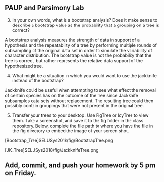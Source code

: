 ## PAUP and Parsimony Lab

3. In your own words, what is a bootstrap analysis? Does it make sense to describe a bootstrap value as the probability that a grouping on a tree is correct?  

A bootstrap analysis measures the strength of data in support of a hypothesis and the repeatability of a tree by performing multiple rounds of subsampling of the original data set in order to simulate the variability of character distribution.  The bootstrap value is not the probability that the tree is correct, but rather represents the relative data support of the hypothesized tree.

4. What might be a situation in which you would want to use the jackknife instead of the bootstrap? 

Jackknife could be useful when attempting to see what effect the removal of certain species has on the outcome of the tree since Jackknife subsamples data sets without replacement.  The resulting tree could then possibly contain groupings that were not present in the original tree.


5. Transfer your trees to your desktop. Use FigTree or IcyTree to view them. Take a screenshot, and save it to the fig folder in the class repository. Below, complete the file path to where you have the file in the fig directory to embed the image of your screen shot. 



[Bootstrap_Tree]SELUSys2018/fig/BootstrapTree.png

[JK_Tree]SELUSys2018/fig/JackknifeTree.png


## Add, commit, and push your homework by 5 pm on Friday.

